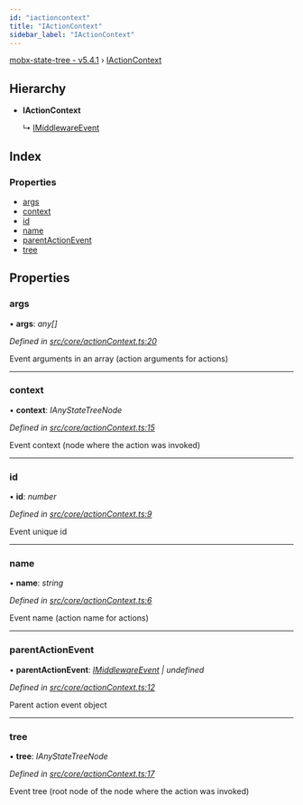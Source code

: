 ```yaml
---
id: "iactioncontext"
title: "IActionContext"
sidebar_label: "IActionContext"
---
```


[mobx-state-tree - v5.4.1](../index.md) › [IActionContext](iactioncontext.md)

## Hierarchy

* **IActionContext**

  ↳ [IMiddlewareEvent](imiddlewareevent.md)

## Index

### Properties

* [args](iactioncontext.md#args)
* [context](iactioncontext.md#context)
* [id](iactioncontext.md#id)
* [name](iactioncontext.md#name)
* [parentActionEvent](iactioncontext.md#parentactionevent)
* [tree](iactioncontext.md#tree)

## Properties

###  args

• **args**: *any[]*

*Defined in [src/core/actionContext.ts:20](https://github.com/mobxjs/mobx-state-tree/blob/6c83a998/src/core/actionContext.ts#L20)*

Event arguments in an array (action arguments for actions)

___

###  context

• **context**: *IAnyStateTreeNode*

*Defined in [src/core/actionContext.ts:15](https://github.com/mobxjs/mobx-state-tree/blob/6c83a998/src/core/actionContext.ts#L15)*

Event context (node where the action was invoked)

___

###  id

• **id**: *number*

*Defined in [src/core/actionContext.ts:9](https://github.com/mobxjs/mobx-state-tree/blob/6c83a998/src/core/actionContext.ts#L9)*

Event unique id

___

###  name

• **name**: *string*

*Defined in [src/core/actionContext.ts:6](https://github.com/mobxjs/mobx-state-tree/blob/6c83a998/src/core/actionContext.ts#L6)*

Event name (action name for actions)

___

###  parentActionEvent

• **parentActionEvent**: *[IMiddlewareEvent](imiddlewareevent.md) | undefined*

*Defined in [src/core/actionContext.ts:12](https://github.com/mobxjs/mobx-state-tree/blob/6c83a998/src/core/actionContext.ts#L12)*

Parent action event object

___

###  tree

• **tree**: *IAnyStateTreeNode*

*Defined in [src/core/actionContext.ts:17](https://github.com/mobxjs/mobx-state-tree/blob/6c83a998/src/core/actionContext.ts#L17)*

Event tree (root node of the node where the action was invoked)
